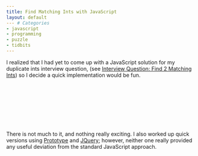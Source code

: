 ```yaml
---
title: Find Matching Ints with JavaScript
layout: default
--- # Categories
- javascript
- programming
- puzzle
- tidbits
---
```


I realized that I had yet to come up with a JavaScript solution for my duplicate ints interview question, (see <a href="http://coffeaelectronica.com/blog/2008/02/interview-question-find-2-matching-ints/">Interview Question: Find 2 Matching Ints</a>) so I decide a quick implementation would be fun.

<code lang="html">
<html>
    <head>
        <script type="text/javascript">
            function findDup(items){
                items.sort();
                for( var i=0; i<items.length-1; i++){
                    if( items[i] == items[i+1] ) return items[i];
                }
                throw "No duplicate values!";
            }
        </script>
    </head>
    <body onload="alert( findDup( new Array( 6, 9, 2, 5, 1, 6) ) )">
    </body>
</html>
</code>

There is not much to it, and nothing really exciting. I also worked up quick versions using <a href="http://prototypejs.org">Prototype</a> and <a href="http://jquery.com">JQuery</a>; however, neither one really provided any useful deviation from the standard JavaScript approach.
